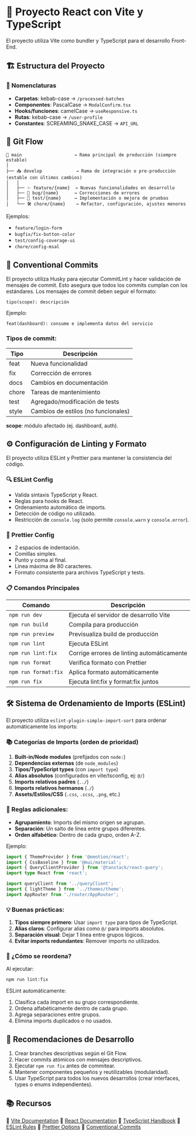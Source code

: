 # 🚀 Proyecto React con Vite y TypeScript

El proyecto utiliza Vite como bundler y TypeScript para el desarrollo Front-End.

## 🏗️ Estructura del Proyecto

### 📁 Nomenclaturas

- **Carpetas**: kebab-case → `/processed-batches`
- **Componentes**: PascalCase → `ModalConfirm.tsx`
- **Hooks/funciones**: camelCase → `useResponsive.ts`
- **Rutas**: kebab-case → `/user-profile`
- **Constantes**: SCREAMING_SNAKE_CASE → `API_URL`

## 🌿 Git Flow

```
🌿 main                    → Rama principal de producción (siempre estable)
│
├── 📥 develop             → Rama de integración o pre-producción (estable con últimos cambios)
│   │
│   ├── ✨ feature/{name}  → Nuevas funcionalidades en desarrollo
│   ├── 🐛 bug/{name}      → Correcciones de errores
│   ├── 🧪 test/{name}     → Implementación o mejora de pruebas
│   └── 🛠️ chore/{name}    → Refactor, configuración, ajustes menores
```

Ejemplos:

- `feature/login-form`
- `bugfix/fix-button-color`
- `test/config-coverage-ui`
- `chore/config-msal`

## 📝 Conventional Commits

El proyecto utiliza Husky para ejecutar CommitLint y hacer validación de mensajes de commit.
Esto asegura que todos los commits cumplan con los estándares.
Los mensajes de commit deben seguir el formato:

```
tipo(scope): descripción
```

Ejemplo:

```
feat(dashboard): consume e implementa datos del servicio
```

### Tipos de commit:

| Tipo  | Descripción                         |
| ----- | ----------------------------------- |
| feat  | Nueva funcionalidad                 |
| fix   | Corrección de errores               |
| docs  | Cambios en documentación            |
| chore | Tareas de mantenimiento             |
| test  | Agregado/modificación de tests      |
| style | Cambios de estilos (no funcionales) |

**scope**: módulo afectado (ej. dashboard, auth).

## ⚙️ Configuración de Linting y Formato

El proyecto utiliza ESLint y Prettier para mantener la consistencia del código.

### 🔍 ESLint Config

- Valida sintaxis TypeScript y React.
- Reglas para hooks de React.
- Ordenamiento automático de imports.
- Detección de código no utilizado.
- Restricción de `console.log` (solo permite `console.warn` y `console.error`).

### 💅 Prettier Config

- 2 espacios de indentación.
- Comillas simples.
- Punto y coma al final.
- Línea máxima de 80 caracteres.
- Formato consistente para archivos TypeScript y tests.

### 📋 Comandos Principales

| Comando              | Descripción                                |
| -------------------- | ------------------------------------------ |
| `npm run dev`        | Ejecuta el servidor de desarrollo Vite     |
| `npm run build`      | Compila para producción                    |
| `npm run preview`    | Previsualiza build de producción           |
| `npm run lint`       | Ejecuta ESLint                             |
| `npm run lint:fix`   | Corrige errores de linting automáticamente |
| `npm run format`     | Verifica formato con Prettier              |
| `npm run format:fix` | Aplica formato automáticamente             |
| `npm run fix`        | Ejecuta lint:fix y format:fix juntos       |

## 🛠️ Sistema de Ordenamiento de Imports (ESLint)

El proyecto utiliza `eslint-plugin-simple-import-sort` para ordenar automáticamente los imports:

### 📚 Categorías de Imports (orden de prioridad)

1. **Built-in/Node modules** (prefijados con `node:`)
2. **Dependencias externas** (de `node_modules`)
3. **Tipos/TypeScript types** (con `import type`)
4. **Alias absolutos** (configurados en vite/tsconfig, ej: `@/`)
5. **Imports relativos padres** (`../`)
6. **Imports relativos hermanos** (`./`)
7. **Assets/Estilos/CSS** (`.css`, `.scss`, `.png`, etc.)

### 🔄 Reglas adicionales:

- **Agrupamiento**: Imports del mismo origen se agrupan.
- **Separación**: Un salto de línea entre grupos diferentes.
- **Orden alfabético**: Dentro de cada grupo, orden A-Z.

Ejemplo:

```typescript
import { ThemeProvider } from '@emotion/react';
import { CssBaseline } from '@mui/material';
import { QueryClientProvider } from '@tanstack/react-query';
import type React from 'react';

import queryClient from '../queryClient';
import { lightTheme } from '../themes/theme';
import AppRouter from './router/AppRouter';
```

### 💡 Buenas prácticas:

1. **Tipos siempre primero**: Usar `import type` para tipos de TypeScript.
2. **Alias claros**: Configurar alias como `@/` para imports absolutos.
3. **Separación visual**: Dejar 1 línea entre grupos lógicos.
4. **Evitar imports redundantes**: Remover imports no utilizados.

### 🔄 ¿Cómo se reordena?

Al ejecutar:

```bash
npm run lint:fix
```

ESLint automáticamente:

1. Clasifica cada import en su grupo correspondiente.
2. Ordena alfabéticamente dentro de cada grupo.
3. Agrega separaciones entre grupos.
4. Elimina imports duplicados o no usados.

## 🚀 Recomendaciones de Desarrollo

1. Crear branches descriptivas según el Git Flow.
2. Hacer commits atómicos con mensajes descriptivos.
3. Ejecutar `npm run fix` antes de commitear.
4. Mantener componentes pequeños y reutilizables (modularidad).
5. Usar TypeScript para todos los nuevos desarrollos (crear interfaces, types o enums independientes).

## 📚 Recursos

🔗 [Vite Documentation](https://vitejs.dev/)
🔗 [React Documentation](https://react.dev/)
🔗 [TypeScript Handbook](https://www.typescriptlang.org/docs/)
🔗 [ESLint Rules](https://eslint.org/docs/rules/)
🔗 [Prettier Options](https://prettier.io/docs/en/options.html)
🔗 [Conventional Commits](https://www.conventionalcommits.org/en/v1.0.0/)
